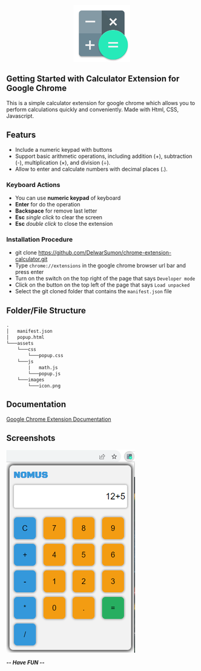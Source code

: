 <p align="center"><a href="https://github.com/DelwarSumon/chrome-extension-calculator"><img src="https://github.com/DelwarSumon/chrome-extension-calculator/blob/main/assets/images/icon.png?raw=true" style="width:150px; height:auto;"></a></p>

## Getting Started with Calculator Extension for Google Chrome  

This is a simple calculator extension for google chrome which allows you to perform calculations quickly and conveniently. Made with Html, CSS, Javascript. 

## Featurs

- Include a numeric keypad with buttons
- Support basic arithmetic operations, including addition (+), subtraction (-), multiplication (×), and division (÷).
- Allow to enter and calculate numbers with decimal places (.).

### Keyboard Actions

  - You can use **numeric keypad** of keyboard
  - **Enter** for do the operation
  - **Backspace** for remove last letter
  - **Esc** *single click* to clear the screen
  - **Esc** *double click* to close the extension
    
### Installation Procedure

- git clone https://github.com/DelwarSumon/chrome-extension-calculator.git
- Type `chrome://extensions` in the google chrome browser url bar and press enter
- Turn on the switch on the top right of the page that says `Developer mode`
- Click on the button on the top left of the page that says `Load unpacked`
- Select the git cloned folder that contains the `manifest.json` file

## Folder/File Structure

```CLEA
.
│   manifest.json
│   popup.html
└───assets
    └───css
        └───popup.css
    └───js
        |   math.js
        └───popup.js
    └───images
        └───icon.png
```

## Documentation

[Google Chrome Extension Documentation](https://developer.chrome.com/docs/extensions/)

## Screenshots

<img src="https://github.com/DelwarSumon/chrome-extension-calculator/blob/main/assets/images/extension.png?raw=true">

***-- Have FUN --***

